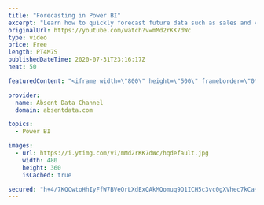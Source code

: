 ```yaml
---
title: "Forecasting in Power BI"
excerpt: "Learn how to quickly forecast future data such as sales and values with the analytics pane in Power BI."
originalUrl: https://youtube.com/watch?v=mMd2rKK7dWc
type: video
price: Free
length: PT4M7S
publishedDateTime: 2020-07-31T23:16:17Z
heat: 50

featuredContent: "<iframe width=\"800\" height=\"500\" frameborder=\"0\" src=\"https://www.youtube.com/embed/mMd2rKK7dWc\" allow=\"accelerometer; autoplay; encrypted-media; gyroscope; picture-in-picture\" allowfullscreen></iframe>"

provider:
  name: Absent Data Channel
  domain: absentdata.com

topics:
  - Power BI

images:
  - url: https://i.ytimg.com/vi/mMd2rKK7dWc/hqdefault.jpg
    width: 480
    height: 360
    isCached: true

secured: "h+4/7KQCwtoHhIyFfW7BVeQrLXdExQAkMQomuq9O1ICH5c3vc0gXVhec7kCa+93iEwZIeJpmQsaMTiN7YNu9UZH1iQZ64ORy088Ig5w4Ths4R6QEsoU4XwKNAJsZRhh6m1LTVseRrEWB0PS8zVtvvDYI/3+K3Z0+7bcAhzmENG9CUH6L53PnLNXlfw17mQ2zzczYTdkRKcrmO43qHOUDPcW8p+GJ5tF7vRt2yDbKzI3+KLEaoD+tp+GVh26gBntfzaz1pwkN9A0KlwL2Pk6p7H+H0dAnAtNV+Cwqrz9zzihkVFgixps4A6rVPuKahjfvw1TFgNvGdueajP+Og36Hsom3Z1MHIxmM78v04fM1aka45liRMyxksRvAbUFOaiXEX49nKDaILx6rUb8j8aX1yID3zBRXZfbHrTWkqijXg80=;mi0wFYOUt0AwSs4t3nKQLw=="
---
```



